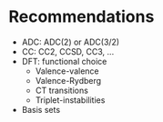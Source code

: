 # Recommendations

- ADC: ADC(2) or ADC(3/2)
- CC: CC2, CCSD, CC3, ...
- DFT: functional choice
    - Valence-valence
    - Valence-Rydberg
    - CT transitions
    - Triplet-instabilities
- Basis sets
